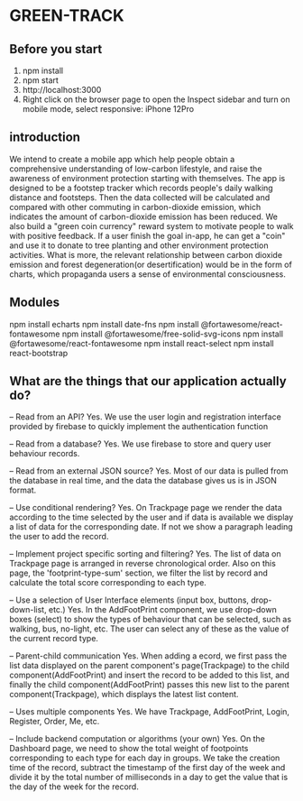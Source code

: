 # GREEN-TRACK

## Before you start
1. npm install
2. npm start
3. http://localhost:3000
4. Right click on the browser page to open the Inspect sidebar and turn on mobile mode, select responsive: iPhone 12Pro

## introduction
We intend to create a mobile app which help people obtain a comprehensive understanding of low-carbon lifestyle, and raise the awareness of environment protection starting with themselves. The app is designed to be a footstep tracker which records people's daily walking distance and footsteps. Then the data collected will be calculated and compared with other commuting in carbon-dioxide emission, which indicates the amount of carbon-dioxide emission has been reduced. We also build a "green coin currency" reward system to motivate people to walk with positive feedback. If a user finish the goal in-app, he can get a "coin" and use it to donate to tree planting and other environment protection activities. What is more, the relevant relationship between carbon dioxide emission and forest degeneration(or desertification) would be in the form of charts, which propaganda users a sense of environmental consciousness.

## Modules
npm install echarts
npm install date-fns
npm install @fortawesome/react-fontawesome
npm install @fortawesome/free-solid-svg-icons
npm install @fortawesome/react-fontawesome
npm install react-select
npm install react-bootstrap

## What are the things that our application actually do?
– Read from an API? 
     Yes. We use the user login and registration interface provided by firebase to quickly implement the authentication function

– Read from a database? 
    Yes. We use firebase to store and query user behaviour records.

– Read from an external JSON source?
    Yes. Most of our data is pulled from the database in real time, and the data the database gives us is in JSON format.

– Use conditional rendering?
    Yes. On Trackpage page we render the data according to the time selected by the user and if data is available we display a list of data for the corresponding date. If not we show a paragraph leading the user to add the record.

– Implement project specific sorting and filtering?
    Yes. The list of data on Trackpage page is arranged in reverse chronological order.
    Also on this page, the 'footprint-type-sum' section, we filter the list by record and calculate the total score corresponding to each type.

– Use a selection of User Interface elements (input box, buttons, drop-down-list, etc.)
    Yes. In the AddFootPrint component, we use drop-down boxes (select) to show the types of behaviour that can be selected, such as walking, bus, no-light, etc. The user can select any of these as the value of the current record type.

– Parent-child communication
    Yes. When adding a ecord, we first pass the list data displayed on the parent component's page(Trackpage) to the child component(AddFootPrint) and insert the record to be added to this list, and finally the child component(AddFootPrint) passes this new list to the parent component(Trackpage), which displays the latest list content.

– Uses multiple components
    Yes. We have Trackpage, AddFootPrint, Login, Register, Order, Me, etc.

– Include backend computation or algorithms (your own)
    Yes. On the Dashboard page, we need to show the total weight of footpoints corresponding to each type for each day in groups. We take the creation time of the record, subtract the timestamp of the first day of the week and divide it by the total number of milliseconds in a day to get the value that is the day of the week for the record.